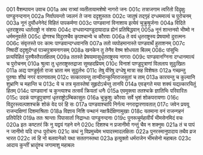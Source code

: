 001	वैशम्पायन उवाच
001a	अथ रात्र्यां व्यतीतायामशेषो नागरो जनः
001c	तत्राजगाम त्वरितो दिदृक्षुः पाण्डुनन्दनान्
002a	निर्वापयन्तो ज्वलनं ते जना ददृशुस्ततः
002c	जातुषं तद्गृहं दग्धममात्यं च पुरोचनम्
003a	नूनं दुर्योधनेनेदं विहितं पापकर्मणा
003c	पाण्डवानां विनाशाय इत्येवं चुक्रुषुर्जनाः
004a	विदिते धृतराष्ट्रस्य धार्तराष्ट्रो न संशयः
004c	दग्धवान्पाण्डुदायादान्न ह्येनं प्रतिषिद्धवान्
005a	नूनं शान्तनवो भीष्मो न धर्ममनुवर्तते
005c	द्रोणश्च विदुरश्चैव कृपश्चान्ये च कौरवाः
006a	ते वयं धृतराष्ट्रस्य प्रेषयामो दुरात्मनः
006c	संवृत्तस्ते परः कामः पाण्डवान्दग्धवानसि
007a	ततो व्यपोहमानास्ते पाण्डवार्थे हुताशनम्
007c	निषादीं ददृशुर्दग्धां पञ्चपुत्रामनागसम्
008a	खनकेन तु तेनैव वेश्म शोधयता बिलम्
008c	पांसुभिः प्रत्यपिहितं पुरुषैस्तैरलक्षितम्
009a	ततस्ते प्रेषयामासुर्धृतराष्ट्रस्य नागराः
009c	पाण्डवानग्निना दग्धानमात्यं च पुरोचनम्
010a	श्रुत्वा तु धृतराष्ट्रस्तद्राजा सुमहदप्रियम्
010c	विनाशं पाण्डुपुत्राणां विललाप सुदुःखितः
011a	अद्य पाण्डुर्मृतो राजा भ्राता मम सुदुर्लभः
011c	तेषु वीरेषु दग्धेषु मात्रा सह विशेषतः
012a	गच्छन्तु पुरुषाः शीघ्रं नगरं वारणावतम्
012c	सत्कारयन्तु तान्वीरान्कुन्तिराजसुतां च ताम्
013a	कारयन्तु च कुल्यानि शुभ्राणि च महान्ति च
013c	ये च तत्र मृतास्तेषां सुहृदोऽर्चन्तु तानपि
014a	एवङ्गते मया शक्यं यद्यत्कारयितुं हितम्
014c	पाण्डवानां च कुन्त्याश्च तत्सर्वं क्रियतां धनैः
015a	एवमुक्त्वा ततश्चक्रे ज्ञातिभिः परिवारितः
015c	उदकं पाण्डुपुत्राणां धृतराष्ट्रोऽम्बिकासुतः
016a	चुक्रुशुः कौरवाः सर्वे भृशं शोकपरायणाः
016c	विदुरस्त्वल्पशश्चक्रे शोकं वेद परं हि सः
017a	पाण्डवाश्चापि निर्गत्य नगराद्वारणावतात्
017c	जवेन प्रययू राजन्दक्षिणां दिशमाश्रिताः
018a	विज्ञाय निशि पन्थानं नक्षत्रैर्दक्षिणामुखाः
018c	यतमाना वनं राजन्गहनं प्रतिपेदिरे
019a	ततः श्रान्ताः पिपासार्ता निद्रान्धाः पाण्डुनन्दनाः
019c	पुनरूचुर्महावीर्यं भीमसेनमिदं वचः
020a	इतः कष्टतरं किं नु यद्वयं गहने वने
020c	दिशश्च न प्रजानीमो गन्तुं चैव न शक्नुमः
021a	तं च पापं न जानीमो यदि दग्धः पुरोचनः
021c	कथं नु विप्रमुच्येम भयादस्मादलक्षिताः
022a	पुनरस्मानुपादाय तथैव व्रज भारत
022c	त्वं हि नो बलवानेको यथा सततगस्तथा
023a	इत्युक्तो धर्मराजेन भीमसेनो महाबलः
023c	आदाय कुन्तीं भ्रातॄंश्च जगामाशु महाबलः
